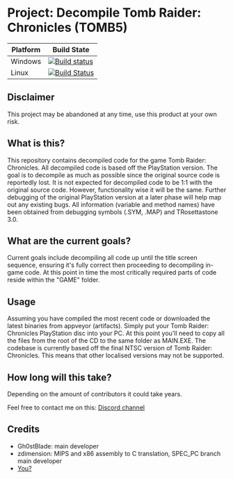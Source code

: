 # Project: Decompile Tomb Raider: Chronicles (TOMB5)

| Platform  | Build State |
| ------------- | ------------- |
| Windows  | [![Build status](https://ci.appveyor.com/api/projects/status/u5ery22l7cl587dq/branch/master?svg=true)](https://ci.appveyor.com/project/Gh0stBlade/tomb5/branch/master)  |
| Linux  | [![Build Status](https://travis-ci.org/Gh0stBlade/TOMB5.svg?branch=master)](https://travis-ci.org/Gh0stBlade/TOMB5)

## Disclaimer
This project may be abandoned at any time, use this product at your own risk.

## What is this?

This repository contains decompiled code for the game Tomb Raider: Chronicles. All decompiled code is based off the PlayStation version. The goal is to decompile as much as possible since the original source code is reportedly lost. It is not expected for decompiled code to be 1:1 with the original source code. However, functionality wise it will be the same. Further debugging of the original PlayStation version at a later phase will help map out any existing bugs. All information (variable and method names) have been obtained from debugging symbols (.SYM, .MAP) and TRosettastone 3.0.

## What are the current goals?

Current goals include decompiling all code up until the title screen sequence, ensuring it's fully correct then proceeding to decompiling in-game code. At this point in time the most critically required parts of code reside within the "GAME" folder.

## Usage

Assuming you have compiled the most recent code or downloaded the latest binaries from appveyor (artifacts). Simply put your Tomb Raider: Chronicles PlayStation disc into your PC. At this point you'll need to copy all the files from the root of the CD to the same folder as MAIN.EXE. The codebase is currently based off the final NTSC version of Tomb Raider: Chronicles. This means that other localised versions may not be supported.

## How long will this take?

Depending on the amount of contributors it could take years.

Feel free to contact me on this: [Discord channel](https://discord.gg/KYSx8Q7)

## Credits

- Gh0stBlade: main developer
- zdimension: MIPS and x86 assembly to C translation, SPEC_PC branch main developer
- [You?](CONTRIBUTING.md)
